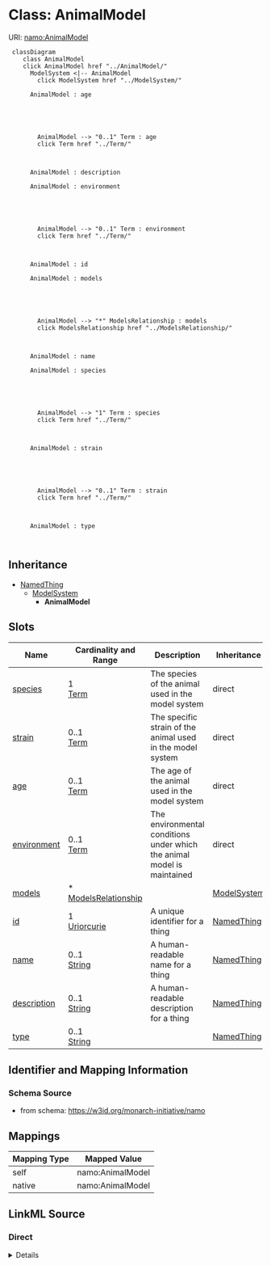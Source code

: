 

# Class: AnimalModel 



URI: [namo:AnimalModel](https://w3id.org/monarch-initiative/namo/AnimalModel)





```mermaid
 classDiagram
    class AnimalModel
    click AnimalModel href "../AnimalModel/"
      ModelSystem <|-- AnimalModel
        click ModelSystem href "../ModelSystem/"
      
      AnimalModel : age
        
          
    
        
        
        AnimalModel --> "0..1" Term : age
        click Term href "../Term/"
    

        
      AnimalModel : description
        
      AnimalModel : environment
        
          
    
        
        
        AnimalModel --> "0..1" Term : environment
        click Term href "../Term/"
    

        
      AnimalModel : id
        
      AnimalModel : models
        
          
    
        
        
        AnimalModel --> "*" ModelsRelationship : models
        click ModelsRelationship href "../ModelsRelationship/"
    

        
      AnimalModel : name
        
      AnimalModel : species
        
          
    
        
        
        AnimalModel --> "1" Term : species
        click Term href "../Term/"
    

        
      AnimalModel : strain
        
          
    
        
        
        AnimalModel --> "0..1" Term : strain
        click Term href "../Term/"
    

        
      AnimalModel : type
        
      
```





## Inheritance
* [NamedThing](NamedThing.md)
    * [ModelSystem](ModelSystem.md)
        * **AnimalModel**



## Slots

| Name | Cardinality and Range | Description | Inheritance |
| ---  | --- | --- | --- |
| [species](species.md) | 1 <br/> [Term](Term.md) | The species of the animal used in the model system | direct |
| [strain](strain.md) | 0..1 <br/> [Term](Term.md) | The specific strain of the animal used in the model system | direct |
| [age](age.md) | 0..1 <br/> [Term](Term.md) | The age of the animal used in the model system | direct |
| [environment](environment.md) | 0..1 <br/> [Term](Term.md) | The environmental conditions under which the animal model is maintained | direct |
| [models](models.md) | * <br/> [ModelsRelationship](ModelsRelationship.md) |  | [ModelSystem](ModelSystem.md) |
| [id](id.md) | 1 <br/> [Uriorcurie](Uriorcurie.md) | A unique identifier for a thing | [NamedThing](NamedThing.md) |
| [name](name.md) | 0..1 <br/> [String](String.md) | A human-readable name for a thing | [NamedThing](NamedThing.md) |
| [description](description.md) | 0..1 <br/> [String](String.md) | A human-readable description for a thing | [NamedThing](NamedThing.md) |
| [type](type.md) | 0..1 <br/> [String](String.md) |  | [NamedThing](NamedThing.md) |










## Identifier and Mapping Information






### Schema Source


* from schema: https://w3id.org/monarch-initiative/namo




## Mappings

| Mapping Type | Mapped Value |
| ---  | ---  |
| self | namo:AnimalModel |
| native | namo:AnimalModel |






## LinkML Source

<!-- TODO: investigate https://stackoverflow.com/questions/37606292/how-to-create-tabbed-code-blocks-in-mkdocs-or-sphinx -->

### Direct

<details>
```yaml
name: AnimalModel
from_schema: https://w3id.org/monarch-initiative/namo
is_a: ModelSystem
attributes:
  species:
    name: species
    description: The species of the animal used in the model system.
    from_schema: https://w3id.org/monarch-initiative/namo
    rank: 1000
    domain_of:
    - AnimalModel
    range: Term
    bindings:
    - range: SpeciesEnum
      obligation_level: REQUIRED
      binds_value_of: id
    required: true
  strain:
    name: strain
    description: The specific strain of the animal used in the model system.
    from_schema: https://w3id.org/monarch-initiative/namo
    rank: 1000
    domain_of:
    - AnimalModel
    range: Term
    bindings:
    - range: StrainEnum
      obligation_level: REQUIRED
      binds_value_of: id
  age:
    name: age
    description: The age of the animal used in the model system.
    from_schema: https://w3id.org/monarch-initiative/namo
    rank: 1000
    domain_of:
    - AnimalModel
    range: Term
    bindings:
    - range: OrganismAgeEnum
      obligation_level: REQUIRED
      binds_value_of: id
  environment:
    name: environment
    description: The environmental conditions under which the animal model is maintained.
    from_schema: https://w3id.org/monarch-initiative/namo
    rank: 1000
    domain_of:
    - AnimalModel
    range: Term

```
</details>

### Induced

<details>
```yaml
name: AnimalModel
from_schema: https://w3id.org/monarch-initiative/namo
is_a: ModelSystem
attributes:
  species:
    name: species
    description: The species of the animal used in the model system.
    from_schema: https://w3id.org/monarch-initiative/namo
    rank: 1000
    alias: species
    owner: AnimalModel
    domain_of:
    - AnimalModel
    range: Term
    bindings:
    - range: SpeciesEnum
      obligation_level: REQUIRED
      binds_value_of: id
    required: true
  strain:
    name: strain
    description: The specific strain of the animal used in the model system.
    from_schema: https://w3id.org/monarch-initiative/namo
    rank: 1000
    alias: strain
    owner: AnimalModel
    domain_of:
    - AnimalModel
    range: Term
    bindings:
    - range: StrainEnum
      obligation_level: REQUIRED
      binds_value_of: id
  age:
    name: age
    description: The age of the animal used in the model system.
    from_schema: https://w3id.org/monarch-initiative/namo
    rank: 1000
    alias: age
    owner: AnimalModel
    domain_of:
    - AnimalModel
    range: Term
    bindings:
    - range: OrganismAgeEnum
      obligation_level: REQUIRED
      binds_value_of: id
  environment:
    name: environment
    description: The environmental conditions under which the animal model is maintained.
    from_schema: https://w3id.org/monarch-initiative/namo
    rank: 1000
    alias: environment
    owner: AnimalModel
    domain_of:
    - AnimalModel
    range: Term
  models:
    name: models
    from_schema: https://w3id.org/monarch-initiative/namo
    rank: 1000
    alias: models
    owner: AnimalModel
    domain_of:
    - ModelSystem
    range: ModelsRelationship
    multivalued: true
  id:
    name: id
    description: A unique identifier for a thing
    from_schema: https://w3id.org/monarch-initiative/namo
    rank: 1000
    slot_uri: schema:identifier
    identifier: true
    alias: id
    owner: AnimalModel
    domain_of:
    - NamedThing
    - Reference
    range: uriorcurie
    required: true
  name:
    name: name
    description: A human-readable name for a thing
    from_schema: https://w3id.org/monarch-initiative/namo
    rank: 1000
    slot_uri: schema:name
    alias: name
    owner: AnimalModel
    domain_of:
    - NamedThing
    range: string
  description:
    name: description
    description: A human-readable description for a thing
    from_schema: https://w3id.org/monarch-initiative/namo
    rank: 1000
    slot_uri: schema:description
    alias: description
    owner: AnimalModel
    domain_of:
    - NamedThing
    range: string
  type:
    name: type
    from_schema: https://w3id.org/monarch-initiative/namo
    rank: 1000
    designates_type: true
    alias: type
    owner: AnimalModel
    domain_of:
    - NamedThing
    range: string

```
</details>